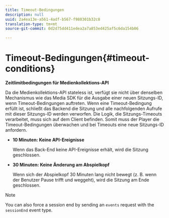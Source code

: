 ```yaml
---
title: Timeout-Bedingungen
description: null
uuid: 2a4ea13e-a561-4adf-b567-f980301b32c8
translation-type: tm+mt
source-git-commit: 0d2d75dd411edea2a7a853ed425af5c6da154b06

---
```



# Timeout-Bedingungen{#timeout-conditions}

**Zeitlimitbedingungen für Medienkollektions-API**

Da die Medienkollektions-API stateless ist, verfügt sie nicht über denselben Mechanismus wie das Media SDK für die Ausgabe einer neuen Sitzungs-ID, wenn Timeout-Bedingungen auftreten. Wenn eine Timeout-Bedingung erfüllt ist, schließt das Backend die Sitzung und alle nachfolgenden Aufrufe mit dieser Sitzungs-ID werden verworfen. Die Logik, die Sitzungs-Timeouts verarbeitet, muss sich auf dem Client befinden. Somit muss der Player die Timeout-Bedingungen überwachen und bei Timeouts eine neue Sitzungs-ID anfordern.

* **10 Minuten: Keine API-Ereignisse**

   Wenn das Back-End keine API-Ereignisse erhält, wird die Sitzung geschlossen.
* **30 Minuten: Keine Änderung am Abspielkopf**

   Wenn sich der Abspielkopf 30 Minuten lang nicht bewegt (z. B. wenn der Benutzer Pause trifft und weggeht), wird die Sitzung am Ende geschlossen.

>[!NOTE]
>
>You can also force a session end by sending an `events` request with the `sessionEnd` event type.

